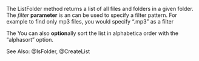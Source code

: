 The ListFolder method returns a list of all files and folders in a given folder.
The _filter_ **parameter** is an can be used to specify a filter pattern. For example to find only mp3 files, you would specify “.mp3” as a filter

The You can also **option**ally sort the list in alphabetica order with the “alphasort” option.

See Also: @IsFolder, @CreateList